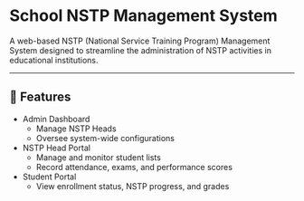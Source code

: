 # School NSTP Management System

A web-based NSTP (National Service Training Program) Management System designed to streamline the administration of NSTP activities in educational institutions.

--- 

## 🎯 Features 
- Admin Dashboard
    - Manage NSTP Heads
    - Oversee system-wide configurations
- NSTP Head Portal
    - Manage and monitor student lists
    - Record attendance, exams, and performance scores
- Student Portal
    - View enrollment status, NSTP progress, and grades